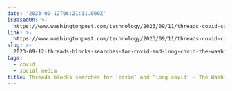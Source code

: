 ```yaml
---
date: '2023-09-12T06:21:11.000Z'
isBasedOn: >-
  https://www.washingtonpost.com/technology/2023/09/11/threads-covid-coronavirus-searches-blocked/
link: >-
  https://www.washingtonpost.com/technology/2023/09/11/threads-covid-coronavirus-searches-blocked/
slug: >-
  2023-09-12-threads-blocks-searches-for-covid-and-long-covid-the-washington-post
tags:
  - covid
  - social media
title: Threads blocks searches for ‘covid’ and ‘long covid’ - The Washington Post
---
```


